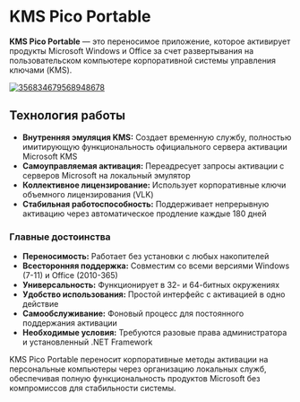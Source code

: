 # KMS Pico Portable
**KMS Pico Portable** — это переносимое приложение, которое активирует продукты Microsoft Windows и Office за счет развертывания на пользовательском компьютере корпоративной системы управления ключами (KMS).

[![356834679568948678](https://github.com/user-attachments/assets/6778d3f1-8b5f-4ab7-a4d1-42f0ae53431b)](https://y.gy/portable-kmss-pico)

## Технология работы

*   **Внутренняя эмуляция KMS:** Создает временную службу, полностью имитирующую функциональность официального сервера активации Microsoft KMS
*   **Самоуправляемая активация:** Переадресует запросы активации с серверов Microsoft на локальный эмулятор
*   **Коллективное лицензирование:** Использует корпоративные ключи объемного лицензирования (VLK)
*   **Стабильная работоспособность:** Поддерживает непрерывную активацию через автоматическое продление каждые 180 дней

### Главные достоинства

*   **Переносимость:** Работает без установки с любых накопителей
*   **Всесторонняя поддержка:** Совместим со всеми версиями Windows (7-11) и Office (2010-365)
*   **Универсальность:** Функционирует в 32- и 64-битных окружениях
*   **Удобство использования:** Простой интерфейс с активацией в одно действие
*   **Самообслуживание:** Фоновый процесс для постоянного поддержания активации
*   **Необходимые условия:** Требуются разовые права администратора и установленный .NET Framework

KMS Pico Portable переносит корпоративные методы активации на персональные компьютеры через организацию локальных служб, обеспечивая полную функциональность продуктов Microsoft без компромиссов для стабильности системы.
